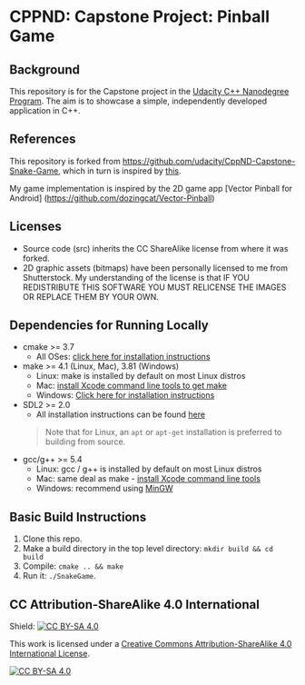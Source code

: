 # CPPND: Capstone Project: Pinball Game

## Background 

This repository is for the Capstone project in the [Udacity C++ Nanodegree Program](https://www.udacity.com/course/c-plus-plus-nanodegree--nd213). 
The aim is to showcase a simple, independently developed application in C++.




## References

This repository is forked from https://github.com/udacity/CppND-Capstone-Snake-Game, which in turn is inspired by [this](https://codereview.stackexchange.com/questions/212296/snake-game-in-c-with-sdl).

My game implementation is inspired by the 2D game app [Vector Pinball for Android] (https://github.com/dozingcat/Vector-Pinball)


## Licenses

* Source code (src) inherits the CC ShareAlike license from where it was forked.
* 2D graphic assets (bitmaps) have been personally licensed to me from Shutterstock. My understanding of the license is that IF YOU REDISTRIBUTE THIS SOFTWARE YOU MUST RELICENSE THE IMAGES OR REPLACE THEM BY YOUR OWN.


## Dependencies for Running Locally
* cmake >= 3.7
  * All OSes: [click here for installation instructions](https://cmake.org/install/)
* make >= 4.1 (Linux, Mac), 3.81 (Windows)
  * Linux: make is installed by default on most Linux distros
  * Mac: [install Xcode command line tools to get make](https://developer.apple.com/xcode/features/)
  * Windows: [Click here for installation instructions](http://gnuwin32.sourceforge.net/packages/make.htm)
* SDL2 >= 2.0
  * All installation instructions can be found [here](https://wiki.libsdl.org/Installation)
  >Note that for Linux, an `apt` or `apt-get` installation is preferred to building from source. 
* gcc/g++ >= 5.4
  * Linux: gcc / g++ is installed by default on most Linux distros
  * Mac: same deal as make - [install Xcode command line tools](https://developer.apple.com/xcode/features/)
  * Windows: recommend using [MinGW](http://www.mingw.org/)

## Basic Build Instructions

1. Clone this repo.
2. Make a build directory in the top level directory: `mkdir build && cd build`
3. Compile: `cmake .. && make`
4. Run it: `./SnakeGame`.


## CC Attribution-ShareAlike 4.0 International


Shield: [![CC BY-SA 4.0][cc-by-sa-shield]][cc-by-sa]

This work is licensed under a
[Creative Commons Attribution-ShareAlike 4.0 International License][cc-by-sa].

[![CC BY-SA 4.0][cc-by-sa-image]][cc-by-sa]

[cc-by-sa]: http://creativecommons.org/licenses/by-sa/4.0/
[cc-by-sa-image]: https://licensebuttons.net/l/by-sa/4.0/88x31.png
[cc-by-sa-shield]: https://img.shields.io/badge/License-CC%20BY--SA%204.0-lightgrey.svg
